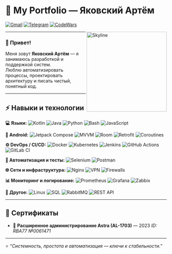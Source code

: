 # 🚀 My Portfolio — Яковский Артём

[![Gmail](https://img.shields.io/badge/-Gmail-c14438?style=flat&logo=gmail&logoColor=white)](mailto:t.ogni.gen@gmail.com)
[![Telegram](https://img.shields.io/badge/-Telegram-blue?style=flat&logo=telegram&logoColor=white)](https://t.me/t_ogni)
[![CodeWars](https://img.shields.io/badge/-CodeWars-B1361E?style=flat&logo=codewars&logoColor=white)](https://www.codewars.com/users/moonlincoder)

<img align="right" width="250" src="https://raw.githubusercontent.com/moonlincoder/moonlincoder/main/skyline.png" alt="Skyline" />

---


### 👋 Привет!

Меня зовут **Яковский Артём** — я занимаюсь разработкой и поддержкой систем.  
Люблю автоматизировать процессы, проектировать архитектуру и писать чистый, понятный код.  

---

## ⚡ Навыки и технологии

**💻 Языки:** ![Kotlin](https://img.shields.io/badge/-Kotlin-7F52FF?style=flat&logo=kotlin&logoColor=white) ![Java](https://img.shields.io/badge/-Java-007396?style=flat&logo=java&logoColor=white) ![Python](https://img.shields.io/badge/-Python-3776AB?style=flat&logo=python&logoColor=white) ![Bash](https://img.shields.io/badge/-Bash-4EAA25?style=flat&logo=gnu-bash&logoColor=white) ![JavaScript](https://img.shields.io/badge/-JavaScript-F7DF1E?style=flat&logo=javascript&logoColor=black)

**📱 Android:** ![Jetpack Compose](https://img.shields.io/badge/-Jetpack_Compose-4285F4?style=flat&logo=android&logoColor=white) ![MVVM](https://img.shields.io/badge/-MVVM-6E6E6E?style=flat) ![Room](https://img.shields.io/badge/-Room-FF6F00?style=flat) ![Retrofit](https://img.shields.io/badge/-Retrofit-6D4C41?style=flat) ![Coroutines](https://img.shields.io/badge/-Coroutines-7F52FF?style=flat)

**⚙️ DevOps / CI/CD:** ![Docker](https://img.shields.io/badge/-Docker-2496ED?style=flat&logo=docker&logoColor=white) ![Kubernetes](https://img.shields.io/badge/-Kubernetes-326CE5?style=flat&logo=kubernetes&logoColor=white) ![Jenkins](https://img.shields.io/badge/-Jenkins-D24939?style=flat&logo=jenkins&logoColor=white) ![GitHub Actions](https://img.shields.io/badge/-GitHub_Actions-2088FF?style=flat&logo=github&logoColor=white) ![GitLab CI](https://img.shields.io/badge/-GitLab_CI-FCA121?style=flat&logo=gitlab&logoColor=white)

**🧪 Автоматизация и тесты:** ![Selenium](https://img.shields.io/badge/-Selenium-43B02A?style=flat&logo=selenium&logoColor=white) ![Postman](https://img.shields.io/badge/-Postman-FF6C37?style=flat&logo=postman&logoColor=white) 

**🌐 Сети и инфраструктура:** ![Nginx](https://img.shields.io/badge/-Nginx-009639?style=flat&logo=nginx&logoColor=white) ![VPN](https://img.shields.io/badge/-VPN-6E6E6E?style=flat) ![Firewalls](https://img.shields.io/badge/-Firewalls-6E6E6E?style=flat)

**📊 Мониторинг и логирование:** ![Prometheus](https://img.shields.io/badge/-Prometheus-E6522C?style=flat&logo=prometheus&logoColor=white) ![Grafana](https://img.shields.io/badge/-Grafana-F46800?style=flat&logo=grafana&logoColor=white) ![Zabbix](https://img.shields.io/badge/-Zabbix-EB4A4A?style=flat&logo=zabbix&logoColor=white)

**🐧 Другое:** ![Linux](https://img.shields.io/badge/-Linux-FCC624?style=flat&logo=linux&logoColor=black) ![SQL](https://img.shields.io/badge/-SQL-4479A1?style=flat&logo=postgresql&logoColor=white) ![RabbitMQ](https://img.shields.io/badge/-RabbitMQ-FF6600?style=flat&logo=rabbitmq&logoColor=white) ![REST API](https://img.shields.io/badge/-REST_API-6E6E6E?style=flat)


---

## 📜 Сертификаты

- 🏅 **Расширенное администрирование Astra (AL-1703)** — 2023 *ID: RBA77 №0061471*  

---

⭐ *“Системность, простота и автоматизация — ключи к стабильности.”*  



 
